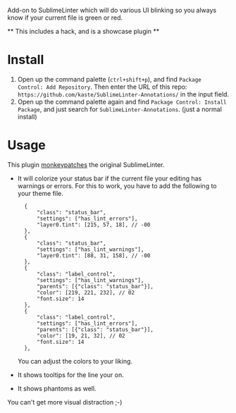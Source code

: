 
Add-on to SublimeLinter which will do various UI blinking so you always know if your current file is green or red.

** This includes a hack, and is a showcase plugin **


# Install

1. Open up the command palette (`ctrl+shift+p`), and find `Package Control: Add Repository`. Then enter the URL of this repo: `https://github.com/kaste/SublimeLinter-Annotations/` in the input field.
2. Open up the command palette again and find `Package Control: Install Package`, and just search for `SublimeLinter-Annotations`. (just a normal install)


# Usage

This plugin [monkeypatches](https://github.com/kaste/SublimeLinter-Annotations/blob/master/monkeypatch_sublimelinter.py) the original SublimeLinter.

* It will colorize your status bar if the current file your editing has warnings or errors. For this to work, you have to add the following to your theme file.

        {
            "class": "status_bar",
            "settings": ["has_lint_errors"],
            "layer0.tint": [215, 57, 18], // -00
        },
        {
            "class": "status_bar",
            "settings": ["has_lint_warnings"],
            "layer0.tint": [88, 31, 158], // -00
        },
        {
            "class": "label_control",
            "settings": ["has_lint_warnings"],
            "parents": [{"class": "status_bar"}],
            "color": [219, 221, 232], // 02
            "font.size": 14
        },
        {
            "class": "label_control",
            "settings": ["has_lint_errors"],
            "parents": [{"class": "status_bar"}],
            "color": [19, 21, 32], // 02
            "font.size": 14
        },

  You can adjust the colors to your liking.

* It shows tooltips for the line your on.

* It shows phantoms as well.

You can't get more visual distraction ;-)

